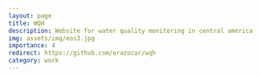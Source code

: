 ```yaml
---
layout: page
title: WQH
description: Website for water quality monitoring in central america
img: assets/img/eos3.jpg
importance: 4
redirect: https://github.com/erazocar/wqh  
category: work
---
```


